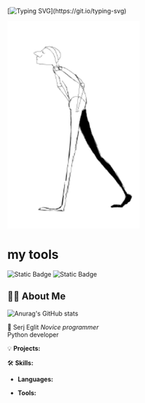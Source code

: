 <!-- Typing SVG -->
[![Typing SVG](https://readme-typing-svg.herokuapp.com?size=24&width=600&lines=Welcome+To+Sergey+Eglit,s+Github+Profile..)](https://git.io/typing-svg)

<img src='https://github.com/SerjEglit/SerjEglit/blob/main/GIPHY%20.gif' alt = 'The Unlimited' width = '300'>

# my tools

![Static Badge](https://img.shields.io/badge/py-python-blue?style=plastic&logo=python)
![Static Badge](https://img.shields.io/badge/-jupyter-black?style=plastic&logo=python)



## 🙋‍♂️ About Me

![Anurag's GitHub stats](https://github-readme-stats.vercel.app/api?username=SerjEglit&show_icons=true&theme=radical)

🚀 Serj Eglit 
*Novice programmer*  
Python developer

💡 **Projects:**

🛠️ **Skills:**
- **Languages:** 

- **Tools:** 
